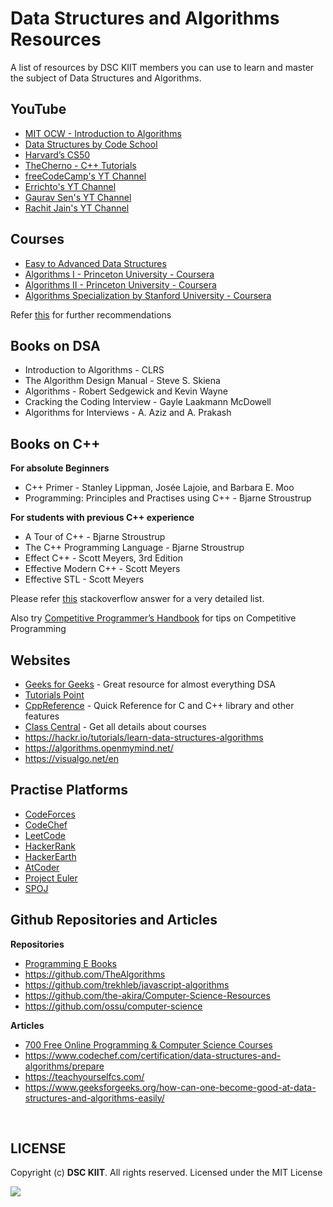 # Data Structures and Algorithms Resources

A list of resources by DSC KIIT members you can use to learn and master the subject of Data Structures and Algorithms.

## YouTube

* [MIT OCW - Introduction to Algorithms](https://www.youtube.com/playlist?list=PLUl4u3cNGP61Oq3tWYp6V_F-5jb5L2iHb)
* [Data Structures by Code School](https://www.youtube.com/playlist?list=PL2_aWCzGMAwI3W_JlcBbtYTwiQSsOTa6P)
* [Harvard’s CS50](https://youtu.be/e9Eds2Rc_x8)
* [TheCherno - C++ Tutorials](https://www.youtube.com/playlist?list=PLlrATfBNZ98dudnM48yfGUldqGD0S4FFb)
* [freeCodeCamp's YT Channel](https://www.youtube.com/channel/UC8butISFwT-Wl7EV0hUK0BQ)
* [Errichto's YT Channel](https://www.youtube.com/channel/UCBr_Fu6q9iHYQCh13jmpbrg)
* [Gaurav Sen's YT Channel](https://www.youtube.com/channel/UCRPMAqdtSgd0Ipeef7iFsKw)
* [Rachit Jain's YT Channel](https://www.youtube.com/channel/UC9fDC_eBh9e_bogw87DbGKQ)


## Courses

* [Easy to Advanced Data Structures](https://www.udemy.com/share/101r90AkQaeVpUQ3Q=/)
* [Algorithms I - Princeton University - Coursera](https://www.coursera.org/learn/algorithms-part1)
* [Algorithms II - Princeton University - Coursera](https://www.coursera.org/learn/algorithms-part2)
* [Algorithms Specialization by Stanford University - Coursera](https://www.coursera.org/specializations/algorithms)

Refer [this](https://www.freecodecamp.org/news/these-are-the-best-free-courses-to-learn-data-structures-and-algorithms-in-depth-4d52f0d6b35a/) for further recommendations

## Books on DSA

* Introduction to Algorithms - CLRS
* The Algorithm Design Manual - Steve S. Skiena
* Algorithms - Robert Sedgewick and Kevin Wayne
* Cracking the Coding Interview - Gayle Laakmann McDowell
* Algorithms for Interviews - A. Aziz and A. Prakash

## Books on C++

**For absolute Beginners**

* C++ Primer - Stanley Lippman, Josée Lajoie, and Barbara E. Moo
* Programming: Principles and Practises using C++ - Bjarne Stroustrup

**For students with previous C++ experience**

* A Tour of C++ - Bjarne Stroustrup
* The C++ Programming Language - Bjarne Stroustrup
* Effect C++ - Scott Meyers, 3rd Edition
* Effective Modern C++ - Scott Meyers
* Effective STL - Scott Meyers

Please refer [this](https://stackoverflow.com/questions/388242/the-definitive-c-book-guide-and-list) stackoverflow answer for a very detailed list.

Also try [Competitive Programmer’s Handbook](https://cses.fi/book.pdf) for tips on Competitive Programming


## Websites

* [Geeks for Geeks](https://www.geeksforgeeks.org/) - Great resource for almost everything DSA
* [Tutorials Point](https://www.tutorialspoint.com/data_structures_algorithms/index.htm)
* [CppReference](https://en.cppreference.com/w/) - Quick Reference for C and C++ library and other features
* [Class Central](https://www.classcentral.com/) - Get all details about courses
* https://hackr.io/tutorials/learn-data-structures-algorithms
* https://algorithms.openmymind.net/
* https://visualgo.net/en


## Practise Platforms

* [CodeForces](https://codeforces.com/)
* [CodeChef](https://www.codechef.com/)
* [LeetCode](https://leetcode.com/)
* [HackerRank](https://www.hackerrank.com/)
* [HackerEarth](https://www.hackerearth.com/)
* [AtCoder](https://www.hackerrank.com/)
* [Project Euler](https://projecteuler.net/)
* [SPOJ](https://www.spoj.com/)


## Github Repositories and Articles

**Repositories**

* [Programming E Books](https://github.com/trumpowen/All-Programming-E-Books-PDF)
* https://github.com/TheAlgorithms
* https://github.com/trekhleb/javascript-algorithms
* https://github.com/the-akira/Computer-Science-Resources
* https://github.com/ossu/computer-science

**Articles**

* [700 Free Online Programming & Computer Science Courses](https://www.freecodecamp.org/news/free-online-programming-cs-courses/)
* https://www.codechef.com/certification/data-structures-and-algorithms/prepare
* https://teachyourselfcs.com/
* https://www.geeksforgeeks.org/how-can-one-become-good-at-data-structures-and-algorithms-easily/


<br>

## LICENSE
Copyright (c) **DSC KIIT**. All rights reserved. Licensed under the MIT License

[![](https://img.shields.io/github/license/junaidrahim/desiresalesportal?style=for-the-badge)](LICENSE)